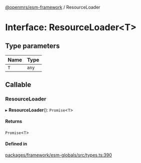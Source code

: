[@openmrs/esm-framework](../API.md) / ResourceLoader

# Interface: ResourceLoader<T\>

## Type parameters

| Name | Type |
| :------ | :------ |
| `T` | `any` |

## Callable

### ResourceLoader

▸ **ResourceLoader**(): `Promise`<`T`\>

#### Returns

`Promise`<`T`\>

#### Defined in

[packages/framework/esm-globals/src/types.ts:390](https://github.com/its-kios09/openmrs-esm-core/blob/main/packages/framework/esm-globals/src/types.ts#L390)
